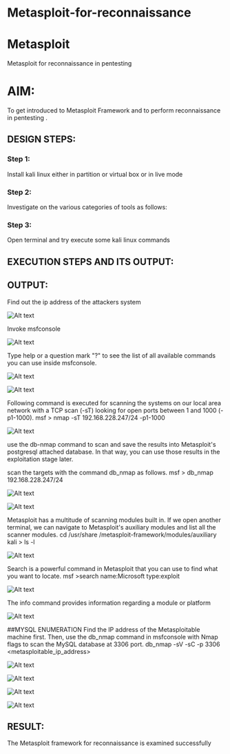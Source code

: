 # Metasploit-for-reconnaissance
# Metasploit
Metasploit for reconnaissance in pentesting

# AIM:

To get introduced to Metasploit Framework and to  perform reconnaissance  in pentesting .

## DESIGN STEPS:

### Step 1:

Install kali linux either in partition or virtual box or in live mode

### Step 2:

Investigate on the various categories of tools as follows:

### Step 3:

Open terminal and try execute some kali linux commands

## EXECUTION STEPS AND ITS OUTPUT:


## OUTPUT:

Find out the ip address of the attackers system

![Alt text](<Screenshot at 2025-04-12 05-39-04.png>)

Invoke msfconsole

![Alt text](ex05(3).png)

Type help or a question mark "?" to see the list of all available commands you can use inside msfconsole.

![Alt text](msfconsole.png)

![Alt text](questionmark.png)

Following command is executed for scanning the systems on our local area network with a TCP scan (-sT) looking for open ports between 1 and 1000 (-p1-1000). msf > nmap -sT 192.168.228.247/24 -p1-1000

![Alt text](nmapstip.png)

use the db-nmap command to scan and save the results into Metasploit's postgresql attached database. In that way, you can use those results in the exploitation stage later.

scan the targets with the command db_nmap as follows. msf > db_nmap 192.168.228.247/24

![Alt text](dbnmap1.png)

![Alt text](dbnmap2.png)

Metasploit has a multitude of scanning modules built in. If we open another terminal, we can navigate to Metasploit's auxiliary modules and list all the scanner modules. cd /usr/share /metasploit-framework/modules/auxiliary kali > ls -l

![Alt text](cdls-l.png)


Search is a powerful command in Metasploit that you can use to find what you want to locate. msf >search name:Microsoft type:exploit

![Alt text](cdusrls-l.png)

The info command provides information regarding a module or platform

![Alt text](infoauxiliary.png)

##MYSQL ENUMERATION Find the IP address of the Metasploitable machine first. Then, use the db_nmap command in msfconsole with Nmap flags to scan the MySQL database at 3306 port. db_nmap -sV -sC -p 3306 <metasploitable_ip_address>

![Alt text](dbnmap-sv-sc-p3306.png)

![Alt text](<search nmap.png>)

![Alt text](searchtypeauxiliary.png)

![Alt text](use11auxsetrhostrun.png)




## RESULT:
The Metasploit framework for reconnaissance is  examined successfully
